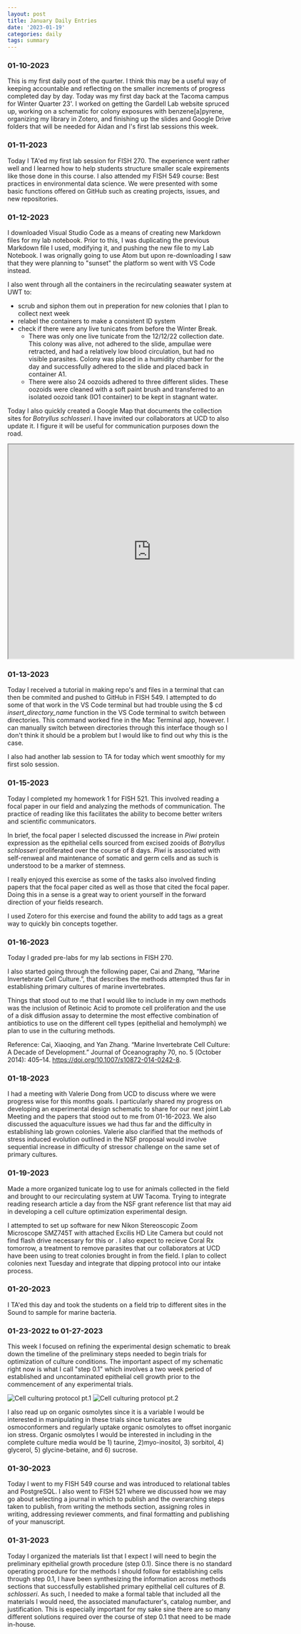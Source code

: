 ```yaml
---
layout: post
title: January Daily Entries
date: '2023-01-19'
categories: daily
tags: summary
---
```

### 01-10-2023
This is my first daily post of the quarter. I think this may be a useful way of keeping accountable and reflecting on the smaller increments of progress completed day by day. Today was my first day back at the Tacoma campus for Winter Quarter 23'. I worked on getting the Gardell Lab website spruced up, working on a schematic for colony exposures with benzene[a]pyrene, organizing my library in Zotero, and finishing up the slides and Google Drive folders that will be needed for Aidan and I's first lab sessions this week.

### 01-11-2023
Today I TA'ed my first lab session for FISH 270. The experience went rather well and I learned how to help students structure smaller scale expirements like those done in this course. I also attended my FISH 549 course: Best practices in environmental data science. We were presented with some basic functions offered on GitHub such as creating projects, issues, and new repositories.

### 01-12-2023
I downloaded Visual Studio Code as a means of creating new Markdown files for my lab notebook. Prior to this, I was duplicating the previous Markdown file I used, modifying it, and pushing the new file to my Lab Notebook. I was orignally going to use Atom but upon re-downloading I saw that they were planning to "sunset" the platform so went with VS Code instead.  

I also went through all the containers in the recirculating seawater system at UWT to: 
-  scrub and siphon them out in preperation for new colonies that I plan to collect next week 
- relabel the containers to make a consistent ID system
- check if there were any live tunicates from before the Winter Break. 
    - There was only one live tunicate from the 12/12/22 collection date. This colony was alive, not adhered to the slide, ampullae were retracted, and had a relatively low blood circulation, but had no visible parasites. Colony was placed in a humidity chamber for the day and successfully adhered to the slide and placed back in container A1. 
    - There were also 24 oozoids adhered to three different slides. These oozoids were cleaned with a soft paint brush and transferred to an isolated oozoid tank (IO1 container) to be kept in stagnant water.

Today I also quickly created a Google Map that documents the collection sites for _Botryllus schlosseri_. I have invited our collaborators at UCD to also update it. I figure it will be useful for communication purposes down the road. 
<iframe src="https://www.google.com/maps/d/embed?mid=1eR60Z1Da5eniGU9MuhU01yVwgPIw4vo&hl=en&ehbc=2E312F" width="640" height="480"></iframe>

### 01-13-2023
Today I received a tutorial in making repo's and files in a terminal that can then be commited and pushed to GitHub in FISH 549. I attempted to do some of that work in the VS Code terminal but had trouble using the $ cd *insert_directory_name* function in the VS Code terminal to switch between directories. This command worked fine in the Mac Terminal app, however. I can manually switch between directories through this interface though so I don't think it should be a problem but I would like to find out why this is the case.

I also had another lab session to TA for today which went smoothly for my first solo session. 

### 01-15-2023
Today I completed my homework 1 for FISH 521. This involved reading a focal paper in our field and analyzing the methods of communication. The practice of reading like this facilitates the ability to become better writers and scientific communicators. 

In brief, the focal paper I selected  discussed the increase in _Piwi_ protein expression as the epithelial cells sourced from excised zooids of _Botryllus schlosseri_ proliferated over the course of 8 days. _Piwi_ is associated with self-renweal and maintenance of somatic and germ cells and as such is understood to be a marker of stemness.

I really enjoyed this exercise as some of the tasks also involved finding papers that the focal paper cited as well as those that cited the focal paper. Doing this in a sense is a great way to orient yourself in the forward direction of your fields research.

I used Zotero for this exercise and found the ability to add tags as a great way to quickly bin concepts together.

### 01-16-2023
Today I graded pre-labs for my lab sections in FISH 270.

I also started going through the following paper, Cai and Zhang, “Marine Invertebrate Cell Culture.”, that describes the methods attempted thus far in establishing primary cultures of marine invertebrates.

Things that stood out to me that I would like to include in my own methods was the inclusion of Retinoic Acid to promote cell proliferation and the use of a disk diffusion assay to determine the most effective combination of antibiotics to use on the different cell types (epithelial and hemolymph) we plan to use in the culturing methods. 

Reference:
Cai, Xiaoqing, and Yan Zhang. “Marine Invertebrate Cell Culture: A Decade of Development.” Journal of Oceanography 70, no. 5 (October 2014): 405–14. https://doi.org/10.1007/s10872-014-0242-8.

### 01-18-2023
I had a meeting with Valerie Dong from UCD to discuss where we were progress wise for this months goals. I particularly shared my progress on developing an experimental design schematic to share for our next joint Lab Meeting and the papers that stood out to me from 01-16-2023. We also discussed the aquaculture issues we had thus far and the difficulty in establishing lab grown colonies. 
Valerie also clarified that the methods of stress induced evolution outlined in the NSF proposal would involve sequential increase in difficulty of stressor challenge on the same set of primary cultures.

### 01-19-2023
Made a more organized tunicate log to use for animals collected in the field and brought to our recirculating system at UW Tacoma. Trying to integrate reading research article a day from the NSF grant reference list that may aid in developing a cell culture optimization experimental design. 

I attempted to set up software for new Nikon Stereoscopic Zoom Microscope SMZ745T with attached Excilis HD Lite Camera but could not find flash drive necessary for this or . I also expect to recieve Coral Rx tomorrow, a treatment to remove parasites that our collaborators at UCD have been using to treat colonies brought in from the field. I plan to collect colonies next Tuesday and integrate that dipping protocol into our intake process.

### 01-20-2023
I TA'ed this day and took the students on a field trip to different sites in the Sound to sample for marine bacteria.

### 01-23-2022 to 01-27-2023
This week I focused on refining the experimental design schematic to break down the timeline of the preliminary steps needed to begin trials for optimization of culture conditions. The important aspect of my schematic right now is what I call "step 0.1" which involves a two week period of established and uncontaminated epithelial cell growth prior to the commencement of any experimental trials.

![Cell culturing protocol pt.1](slide_1.jpeg)
![Cell culturing protocol pt.2](slide_2.jpeg)

I also read up on organic osmolytes since it is a variable I would be interested in manipulating in these trials since tunicates are osmoconformers and regularly uptake organic osmolytes to offset inorganic ion stress. Organic osmolytes I would be interested in including in the complete culture media would be 1) taurine, 2)myo-inositol, 3) sorbitol, 4) glycerol, 5) glycine-betaine, and 6) sucrose.

### 01-30-2023
Today I went to my FISH 549 course and was introduced to relational tables and PostgreSQL. I also went to FISH 521 where we discussed how we may go about selecting a journal in which to publish and the overarching steps taken to publish, from writing the methods section, assigning roles in writing, addressing reviewer comments, and final formatting and publishing of your manuscript.

### 01-31-2023
Today I organized the materials list that I expect I will need to begin the preliminary epithelial growth procedure (step 0.1). Since there is no standard operating procedure for the methods I should follow for establishing cells through step 0.1, I have been synthesizing the information across methods sections that successfully established primary epithelial cell cultures of _B. schlosseri_. As such, I needed to make a formal table that included all the materials I would need, the associated manufacturer's, catalog number, and justification. This is especially important for my sake sine there are so many different solutions required over the course of step 0.1 that need to be made in-house.


[def]: slide_1.png